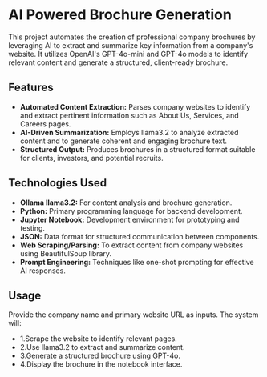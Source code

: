 # AI Powered Brochure Generation

This project automates the creation of professional company brochures by leveraging AI to extract and summarize key information from a company's website. It utilizes OpenAI's GPT-4o-mini and GPT-4o models to identify relevant content and generate a structured, client-ready brochure.

## Features

+ __Automated Content Extraction:__ Parses company websites to identify and extract pertinent information such as About Us, Services, and Careers pages.
+ __AI-Driven Summarization:__ Employs llama3.2 to analyze extracted content and to generate coherent and engaging brochure text.
+ __Structured Output:__ Produces brochures in a structured format suitable for clients, investors, and potential recruits.

## Technologies Used

+ __Ollama llama3.2:__ For content analysis and brochure generation.
+ __Python:__ Primary programming language for backend development.
+ __Jupyter Notebook:__ Development environment for prototyping and testing.
+ __JSON:__ Data format for structured communication between components.
+ __Web Scraping/Parsing:__ To extract content from company websites using BeautifulSoup library.
+ __Prompt Engineering:__ Techniques like one-shot prompting for effective AI responses.

## Usage

Provide the company name and primary website URL as inputs. The system will:​

- 1.Scrape the website to identify relevant pages.
- 2.Use llama3.2 to extract and summarize content.
- 3.Generate a structured brochure using GPT-4o.
- 4.Display the brochure in the notebook interface.









